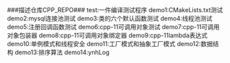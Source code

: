###描述仓库CPP_REPO###
test:一件编译测试程序
demo1:CMakeLists.txt测试
demo2:mysql连接池测试
demo3:类的六个默认函数测试
demo4:线程池测试
demo5:注册回调函数测试
demo6:cpp-11可调用对象测试
demo7:cpp-11可调用对象包装器
demo8:cpp-11可调用对象绑定器
demo9:cpp-11lambda表达式
demo10:单例模式和线程安全
demo11:工厂模式和抽象工厂模式
demo12:数据结构
demo13:排序算法
demo14:ynhLog